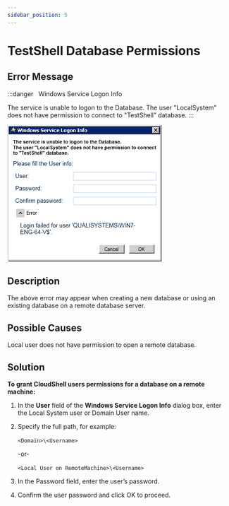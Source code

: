 ```yaml
---
sidebar_position: 5
---
```


# TestShell Database Permissions

## Error Message

:::danger &nbsp;
Windows Service Logon Info

The service is unable to logon to the Database. The user "LocalSystem” does not have permission to connect to "TestShell” database.
:::

![](/Images/Troubleshoot/Windows-Service-Logon-Info.png)

## Description

The above error may appear when creating a new database or using an existing database on a remote database server.

## Possible Causes

Local user does not have permission to open a remote database.

## Solution

**To grant CloudShell users permissions for a database on a remote machine:**

1. In the **User** field of the **Windows Service Logon Info** dialog box, enter the Local System user or Domain User name.
2. Specify the full path, for example:
    
    `<Domain>\<Username>`
    
    -or-
    
    `<Local User on RemoteMachine>\<Username>`
    
3. In the Password field, enter the user’s password.
4. Confirm the user password and click OK to proceed.
